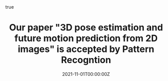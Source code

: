 ---
title: "Our paper \"3D pose estimation and future motion prediction from 2D images\" is accepted by Pattern Recogntion"
subtitle: ''
summary: 'This paper considers to jointly tackle the highly correlated tasks of estimating 3D human body poses and predicting future 3D motions from RGB image sequences.'
authors:
- jiyang
- youdongma
- xinxinzuo
- senwang
- Minglun Gong
- licheng

tags:
date: "2021-11-01T00:00:00Z"
lastmod: "2021-11-01T00:00:00Z"
featured: false
draft: false

# Projects (optional).
#   Associate this post with one or more of your projects.
#   Simply enter your project's folder or file name without extension.
#   E.g. `projects = ["internal-project"]` references `content/project/deep-learning/index.md`.
#   Otherwise, set `projects = []`.
projects: []

math: true
diagram: true
image:
  placement: 1
  caption: 'Image credit: [**John Moeses Bauan**](https://unsplash.com/photos/OGZtQF8iC0g)'
---